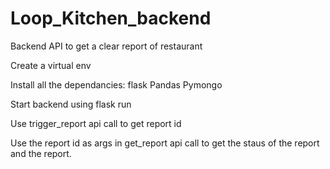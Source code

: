 # Loop_Kitchen_backend
Backend API to get a clear report of restaurant

Create a virtual env

Install all the dependancies: flask Pandas Pymongo

Start backend using flask run 

Use trigger_report api call to get report id 

Use the report id as args in get_report api call to get the staus of the report and the report.

